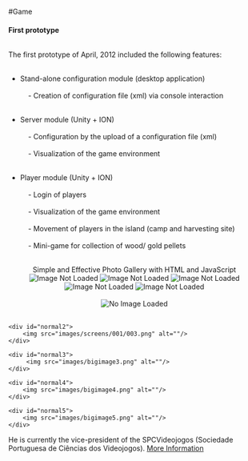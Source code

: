 #Game
<p></p>


#### First prototype
<span>
  <img src="images/rui.png" alt=""></img>
</span>

<p align="justify">
The first prototype of April, 2012 included the following features: <br></br>

- Stand-alone configuration module (desktop application) <br></br>
&nbsp;&nbsp;&nbsp;&nbsp;- Creation of configuration file (xml) via console interaction <br></br>
	
- Server module (Unity + ION) <br></br>
&nbsp;&nbsp;&nbsp;&nbsp;- Configuration by the upload of a configuration file (xml) <br></br>
&nbsp;&nbsp;&nbsp;&nbsp;- Visualization of the game environment <br></br>
	
- Player module (Unity + ION) <br></br>
&nbsp;&nbsp;&nbsp;&nbsp;- Login of players <br></br>
&nbsp;&nbsp;&nbsp;&nbsp;- Visualization of the game environment <br></br>
&nbsp;&nbsp;&nbsp;&nbsp;- Movement of players in the island (camp and harvesting site) <br></br>
&nbsp;&nbsp;&nbsp;&nbsp;- Mini-game for collection of wood/ gold pellets <br></br>
</p>

<div class="gallery" align="center">
<h8>Simple and Effective Photo Gallery with HTML and JavaScript</h8><br/>
<div class="thumbnails">
<img onmouseover="preview.src=img1.src" id="img1" src="images/screens/001/001.png" alt="Image Not Loaded"/>
<img onmouseover="preview.src=img2.src" id="img2" src="images/screens/001/003.png" alt="Image Not Loaded"/>
<img onmouseover="preview.src=img3.src" id="img3" src="images/screens/001/005.png" alt="Image Not Loaded"/>
<img onmouseover="preview.src=img4.src" id="img4" src="images/screens/001/004.png" alt="Image Not Loaded"/>
<img onmouseover="preview.src=img5.src" id="img5" src="images/screens/001/006.png" alt="Image Not Loaded"/>
</div><br/>
<div class="preview" align="center">
 <img id="preview" src="images/screens/001/001.png" alt="No Image Loaded"/>
</div>
</div>

<div id="gallery">
   <div id="thumbs">
   	<b href="javascript: changeImage(1);"><img src="images/screens/001/001.png" alt="" /></b>
	<b href="javascript: changeImage(2);"><img src="images/screens/001/003.png" alt="" /></b
	<b href="javascript: changeImage(3);"><img src="images/image3.png" alt="" /></b
	<b href="javascript: changeImage(4);"><img src="images/image4.png" alt="" /></b
	<b href="javascript: changeImage(5);"><img src="images/image5.png" alt="" /></b>
   </div>
 
   <div id="bigimages">
  	<div id="normal1">
 	    <img src="images/screens/001/001.png" alt=""/>
  	</div>
 
 	<div id="normal2">
 	    <img src="images/screens/001/003.png" alt=""/>
   	</div>
 
  	<div id="normal3">	
  	     <img src="images/bigimage3.png" alt=""/>
  	</div>
 
  	<div id="normal4">
  	    <img src="images/bigimage4.png" alt=""/>
   	</div>
 
   	<div id="normal5">	
   		<img src="images/bigimage5.png" alt=""/>
   	</div>
   </div>
</div>


He is currently the
vice-president of the SPCVideojogos (Sociedade Portuguesa de Ciências
dos Videojogos). <a href="http://gaips.inesc-id.pt/rprada">More Information</a>
